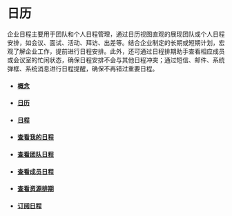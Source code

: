 # 日历

企业日程主要用于团队和个人日程管理，通过日历视图直观的展现团队或个人日程安排，如会议、面试、活动、拜访、出差等。结合企业制定的长期或短期计划，宏观了解企业工作，提前进行日程安排。此外，还可通过日程排期助手查看相应成员或会议室的忙闲状态，确保日程安排不会与其他日程冲突；通过短信、邮件、系统弹框、系统消息进行日程提醒，确保不再错过重要日程。

* #### [概念](/guide/project/gai-nian.md)
* #### [日历](/guide/project/ri-li.md)
* #### [日程](/guide/project/ri-cheng.md)
* #### [查看我的日程](/guide/project/cha-kan-wo-de-ri-cheng.md)
* #### [查看团队日程](/guide/project/cha-kan-tuan-dui-ri-cheng.md)
* #### [查看成员日程](/guide/project/cha-kan-cheng-yuan-ri-cheng.md)
* #### [查看资源排期](/guide/project/cha-kan-zi-yuan-pai-qi.md)
* #### [订阅日程](/guide/project/ding-yue-ri-cheng.md)




